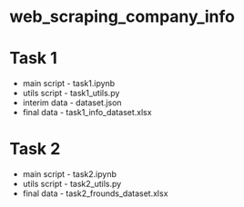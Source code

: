# web_scraping_company_info

# Task 1 #
- main script - task1.ipynb
- utils script - task1_utils.py
- interim data - dataset.json
- final data - task1_info_dataset.xlsx

# Task 2 #
- main script - task2.ipynb
- utils script - task2_utils.py
- final data - task2_frounds_dataset.xlsx
